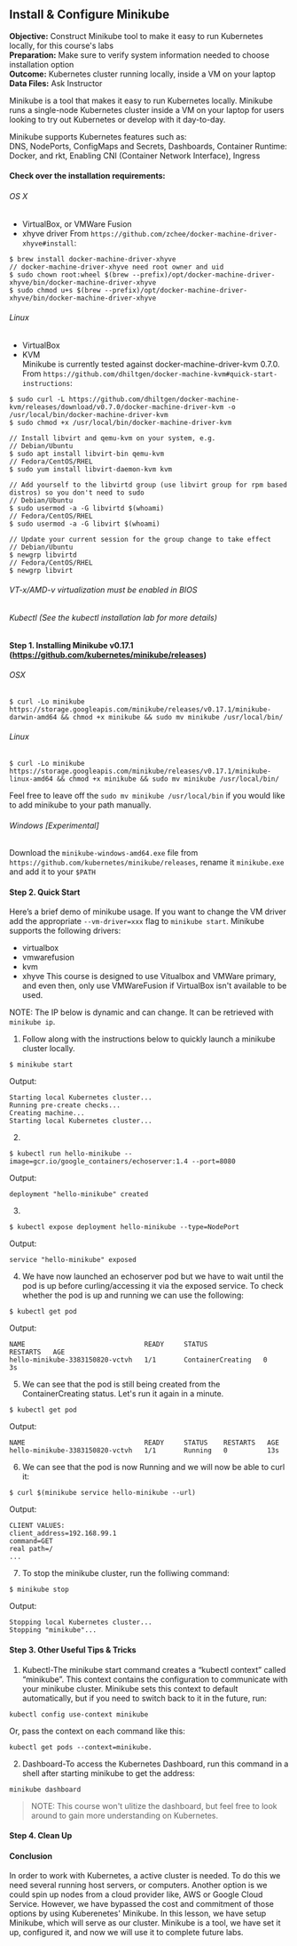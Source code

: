 ## Install & Configure Minikube
**Objective:** Construct Minikube tool to make it easy to run Kubernetes locally, for this course's labs<br>
**Preparation:** Make sure to verify system information needed to choose installation option<br>
**Outcome:** Kubernetes cluster running locally, inside a VM on your laptop<br>
**Data Files:** Ask Instructor<br>

Minikube is a tool that makes it easy to run Kubernetes locally. Minikube runs a single-node Kubernetes cluster inside a VM on your laptop for users looking to try out Kubernetes or develop with it day-to-day.<br>

Minikube supports Kubernetes features such as:<br>
DNS, NodePorts, ConfigMaps and Secrets, Dashboards, Container Runtime: Docker, and rkt, Enabling CNI (Container Network Interface), Ingress<br>

#### Check over the installation requirements:<br>
###### OS X<br>
- VirtualBox, or VMWare Fusion<br>
- xhyve driver
From ```https://github.com/zchee/docker-machine-driver-xhyve#install```:
```
$ brew install docker-machine-driver-xhyve
// docker-machine-driver-xhyve need root owner and uid
$ sudo chown root:wheel $(brew --prefix)/opt/docker-machine-driver-xhyve/bin/docker-machine-driver-xhyve
$ sudo chmod u+s $(brew --prefix)/opt/docker-machine-driver-xhyve/bin/docker-machine-driver-xhyve
```

###### Linux<br>
- VirtualBox<br> 
- KVM<br>
Minikube is currently tested against docker-machine-driver-kvm 0.7.0.
From ```https://github.com/dhiltgen/docker-machine-kvm#quick-start-instructions```:
```
$ sudo curl -L https://github.com/dhiltgen/docker-machine-kvm/releases/download/v0.7.0/docker-machine-driver-kvm -o /usr/local/bin/docker-machine-driver-kvm
$ sudo chmod +x /usr/local/bin/docker-machine-driver-kvm

// Install libvirt and qemu-kvm on your system, e.g.
// Debian/Ubuntu
$ sudo apt install libvirt-bin qemu-kvm
// Fedora/CentOS/RHEL
$ sudo yum install libvirt-daemon-kvm kvm

// Add yourself to the libvirtd group (use libvirt group for rpm based distros) so you don't need to sudo
// Debian/Ubuntu
$ sudo usermod -a -G libvirtd $(whoami)
// Fedora/CentOS/RHEL
$ sudo usermod -a -G libvirt $(whoami)

// Update your current session for the group change to take effect
// Debian/Ubuntu
$ newgrp libvirtd
// Fedora/CentOS/RHEL
$ newgrp libvirt
```

###### VT-x/AMD-v virtualization must be enabled in BIOS<br>

###### Kubectl (See the kubectl installation lab for more details)<br>

#### Step 1. Installing Minikube v0.17.1 (https://github.com/kubernetes/minikube/releases)<br>

###### OSX
```
$ curl -Lo minikube https://storage.googleapis.com/minikube/releases/v0.17.1/minikube-darwin-amd64 && chmod +x minikube && sudo mv minikube /usr/local/bin/
```
###### Linux
```
$ curl -Lo minikube https://storage.googleapis.com/minikube/releases/v0.17.1/minikube-linux-amd64 && chmod +x minikube && sudo mv minikube /usr/local/bin/
```
Feel free to leave off the ```sudo mv minikube /usr/local/bin``` if you would like to add minikube to your path manually.

###### Windows [Experimental]
Download the ```minikube-windows-amd64.exe``` file from ```https://github.com/kubernetes/minikube/releases```, rename it ```minikube.exe``` and add it to your ```$PATH```

#### Step 2. Quick Start<br>
Here’s a brief demo of minikube usage. If you want to change the VM driver add the appropriate ```--vm-driver=xxx``` flag to ```minikube start```. Minikube supports the following drivers:
- virtualbox
- vmwarefusion
- kvm 
- xhyve 
This course is designed to use Vitualbox and VMWare primary, and even then, only use VMWareFusion if VirtualBox isn't available to be used.

NOTE: The IP below is dynamic and can change. It can be retrieved with ```minikube ip```.

1. Follow along with the instructions below to quickly launch a minikube cluster locally.
```
$ minikube start
```
Output:
```
Starting local Kubernetes cluster...
Running pre-create checks...
Creating machine...
Starting local Kubernetes cluster...
```

2. 
```
$ kubectl run hello-minikube --image=gcr.io/google_containers/echoserver:1.4 --port=8080
```
Output:
```
deployment "hello-minikube" created
```

3.
```
$ kubectl expose deployment hello-minikube --type=NodePort
```
Output:
```
service "hello-minikube" exposed
```

4. We have now launched an echoserver pod but we have to wait until the pod is up before curling/accessing it via the exposed service. To check whether the pod is up and running we can use the following:
```
$ kubectl get pod
```
Output:
```
NAME                              READY     STATUS              RESTARTS   AGE
hello-minikube-3383150820-vctvh   1/1       ContainerCreating   0          3s
```

5. We can see that the pod is still being created from the ContainerCreating status. Let's run it again in a minute.
```
$ kubectl get pod
```
Output:
```
NAME                              READY     STATUS    RESTARTS   AGE
hello-minikube-3383150820-vctvh   1/1       Running   0          13s
```

6. We can see that the pod is now Running and we will now be able to curl it:
```
$ curl $(minikube service hello-minikube --url)
```
Output:
```
CLIENT VALUES:
client_address=192.168.99.1
command=GET
real path=/
...
```

7. To stop the minikube cluster, run the folliwing command:
```
$ minikube stop
```
Output:
```
Stopping local Kubernetes cluster...
Stopping "minikube"...
```

<!-- THIS DOES NOT GO --
#### Step 3. [OPTIONAL] Reusing the Docker daemon
(Ask the instructor if this step will work for you.) When using a single VM of Kubernetes, it’s really handy to reuse the minikube’s built-in Docker daemon; as this means you don’t have to build a docker registry on your host machine and push the image into it - you can just build inside the same docker daemon as minikube which speeds up local experiments. Just make sure you tag your Docker image with something other than ‘latest’ and use that tag while you pull the image. Otherwise, if you do not specify version of your image, it will be assumed as :latest, with pull image policy of Always correspondingly, which may eventually result in ErrImagePull as you may not have any versions of your Docker image out there in the default docker registry (usually DockerHub) yet.

1. To be able to work with the docker daemon on your mac/linux host use the docker-env command in your shell:
```
$ eval $(minikube docker-env)
```
2. Now we are able to use docker on the command line on your host mac/linux machine talking to the docker daemon inside the minikube VM. We can affirm that by running the following:
```
$ docker ps
```
3. On Centos 7, docker may report the following error:
```
Could not read CA certificate "/etc/docker/ca.pem": open /etc/docker/ca.pem: no such file or directory
```
4. The fix is to update ```/etc/sysconfig/docker``` to ensure that minikube’s environment changes are respected:

```
< DOCKER_CERT_PATH=/etc/docker
> if [ -z "${DOCKER_CERT_PATH}" ]; then
>   DOCKER_CERT_PATH=/etc/docker
> fi

```
5. Remember to turn off the ```imagePullPolicy:Always```, as otherwise Kubernetes won’t use images you built locally.
-->

#### Step 3. Other Useful Tips & Tricks<br>
1. Kubectl-The minikube start command creates a “kubectl context” called “minikube”. This context contains the configuration to communicate with your minikube cluster. Minikube sets this context to default automatically, but if you need to switch back to it in the future, run:
```
kubectl config use-context minikube
```
Or, pass the context on each command like this: 
```
kubectl get pods --context=minikube.
```

2. Dashboard-To access the Kubernetes Dashboard, run this command in a shell after starting minikube to get the address:
```
minikube dashboard
```
> NOTE: This course won't ulitize the dashboard, but feel free to look around to gain more understanding on Kubernetes.

#### Step 4. Clean Up<br>


#### Conclusion
In order to work with Kubernetes, a active cluster is needed. To do this we need several running host servers, or computers. Another option is we could spin up nodes from a cloud provider like, AWS or Google Cloud Service. However, we have bypassed the cost and commitment of those options by using Kuberenetes' Minikube. In this lesson, we have setup Minikube, which will serve as our cluster. Minikube is a tool, we have set it up, configured it, and now we will use it to complete future labs.
